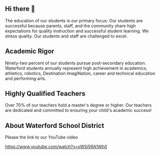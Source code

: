 ## Hi there 👋

The education of our students is our primary focus. 
Our students are successful because parents, staff, and the community share high expectations for quality instruction and successful student learning. 
We stress quality. Our students and staff are challenged to excel.

## Academic Rigor

Ninety-two percent of our students pursue post-secondary education. 
Waterford students annually represent high achievement in academics, athletics, robotics, Destination ImagiNation, career and technical education and performing arts.

## Highly Qualified Teachers

Over 70% of our teachers hold a master's degree or higher. 
Our teachers are dedicated and committed to ensuring your child's academic success!

## About Waterford School District

Please the link to our YouTube video

https://www.youtube.com/watch?v=xWSi5RA1Wh0
